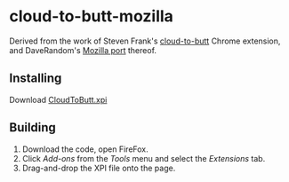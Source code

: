 # cloud-to-butt-mozilla

Derived from the work of Steven Frank's [cloud-to-butt](https://github.com/panicsteve/cloud-to-butt) Chrome extension, and DaveRandom's [Mozilla port](https://github.com/C/cloud-to-butt-mozilla/blob/master/CloudToButt.xpi?raw=true) thereof.


## Installing

Download [CloudToButt.xpi](https://github.com/Qalthos/cloud-to-butt-mozilla/blob/master/CloudToButt.xpi?raw=true)


## Building

1. Download the code, open FireFox.
2. Click *Add-ons* from the *Tools* menu and select the *Extensions* tab.
3. Drag-and-drop the XPI file onto the page.